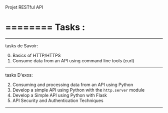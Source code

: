 Projet RESTful API

========
Tasks :
========
__________________________
tasks de Savoir:


0. Basics of HTTP/HTTPS
1. Consume data from an API using command line tools (curl)
__________________________
tasks D'exos:


2. Consuming and processing data from an API using Python
3. Develop a simple API using Python with the `http.server` module
4. Develop a Simple API using Python with Flask
5. API Security and Authentication Techniques
__________________________
